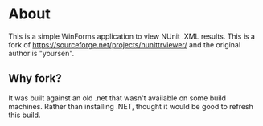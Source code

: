 # About
This is a simple WinForms application to view NUnit .XML results. This is a fork of https://sourceforge.net/projects/nunittrviewer/ and the original author is "yoursen".

## Why fork?
It was built against an old .net that wasn't available on some build machines. Rather than installing .NET, thought it would be good to refresh this build.
